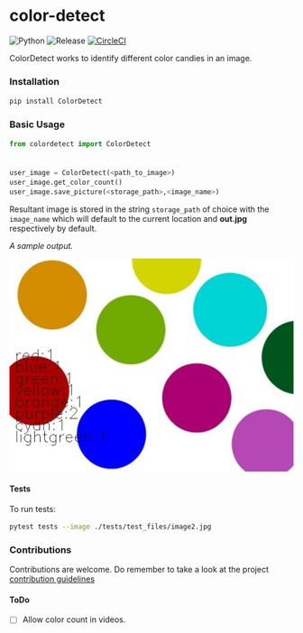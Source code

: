 # color-detect


![Python](https://img.shields.io/badge/Python-3.7-green)
![Release](https://img.shields.io/github/v/release/MarvinKweyu/ColorRecognition?include_prereleases)
[![CircleCI](https://circleci.com/gh/MarvinKweyu/ColorDetect.svg?style=svg)](https://circleci.com/gh/MarvinKweyu/ColorDetect)


ColorDetect works to identify different color candies in an image.




### Installation

```bash
pip install ColorDetect
```

### Basic Usage
```python
from colordetect import ColorDetect


user_image = ColorDetect(<path_to_image>)
user_image.get_color_count()
user_image.save_picture(<storage_path>,<image_name>)

```

Resultant image is stored in the string `storage_path` of choice with the `image_name` which will default to the current location and **out.jpg** respectively by default.


 *A sample output.*


![Sample image](./images/out.jpg)


#### Tests
To run tests:
```bash
pytest tests --image ./tests/test_files/image2.jpg
```

### Contributions

Contributions are welcome.
Do remember to take a look at the project [contribution guidelines](./CONTRIBUTING.md)


#### ToDo

- [ ]  Allow color count in videos.
